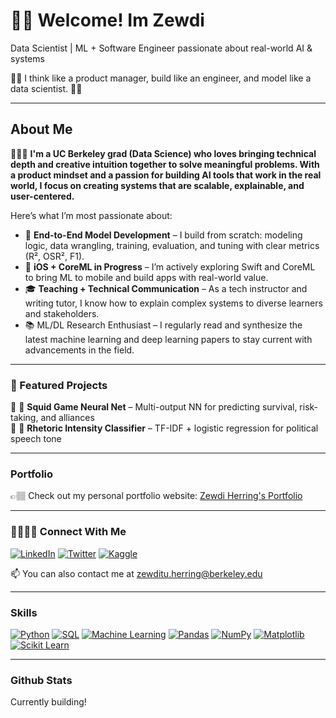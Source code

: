 # 👋🏽 Welcome! Im Zewdi 

Data Scientist | ML + Software Engineer passionate about real-world AI & systems

🧩🧠 I think like a product manager, build like an engineer, and model like a data scientist. 🧩🧠

---
## About Me

👩🏽‍💻 **I'm a UC Berkeley grad (Data Science) who loves bringing technical depth and creative intuition together to solve meaningful problems. With a product mindset and a passion for building AI tools that work in the real world, I focus on creating systems that are scalable, explainable, and user-centered.**

Here’s what I’m most passionate about:

- 🤖 **End-to-End Model Development** – I build from scratch: modeling logic, data wrangling, training, evaluation, and tuning with clear metrics (R², OSR², F1).
- 📱 **iOS + CoreML in Progress** – I’m actively exploring Swift and CoreML to bring ML to mobile and build apps with real-world value.
- 🎓 **Teaching + Technical Communication** – As a tech instructor and writing tutor, I know how to explain complex systems to diverse learners and stakeholders.
- 📚 ML/DL Research Enthusiast – I regularly read and synthesize the latest machine learning and deep learning papers to stay current with advancements in the field.

---

### 🔬 Featured Projects

📌 🦑 **Squid Game Neural Net** – Multi-output NN for predicting survival, risk-taking, and alliances  
📌 🧠 **Rhetoric Intensity Classifier** – TF-IDF + logistic regression for political speech tone  

---

### Portfolio

👉🏽 Check out my personal portfolio website:  [Zewdi Herring's Portfolio](https://zewdiherring.carrd.co)

---

### 🫱🏽‍🫲🏼 Connect With Me

[![LinkedIn](https://img.shields.io/badge/LinkedIn-blue?logo=linkedin)](https://linkedin.com/in/zewdi-herring)  [![Twitter](https://img.shields.io/badge/Twitter-1DA1F2?logo=twitter&logoColor=white)](https://x.com/thisiszewdi) [![Kaggle](https://img.shields.io/badge/Kaggle-20BEFF?logo=kaggle&logoColor=white)](https://www.kaggle.com/zewdiherring)

📫 You can also contact me at zewditu.herring@berkeley.edu

---

### Skills

[![Python](https://img.shields.io/badge/Python-3670A0?style=for-the-badge&logo=python&logoColor=white)](https://www.python.org/)
[![SQL](https://img.shields.io/badge/SQL-4479A1?style=for-the-badge&logo=postgresql&logoColor=white)](https://www.postgresql.org/)
[![Machine Learning](https://img.shields.io/badge/Machine%20Learning-FF6F00?style=for-the-badge&logo=sklearn&logoColor=white)](https://scikit-learn.org/) [![Pandas](https://img.shields.io/badge/Pandas-150458?style=for-the-badge&logo=pandas&logoColor=white)](https://pandas.pydata.org/) [![NumPy](https://img.shields.io/badge/Numpy-013243?style=for-the-badge&logo=numpy&logoColor=white)](https://numpy.org/) [![Matplotlib](https://img.shields.io/badge/Matplotlib-00758f?style=for-the-badge&logo=matplotlib&logoColor=white)](https://matplotlib.org/) [![Scikit Learn](https://img.shields.io/badge/Scikit--Learn-F7931E?style=for-the-badge&logo=scikit-learn&logoColor=white)](https://scikit-learn.org/)

---

### Github Stats

Currently building!

